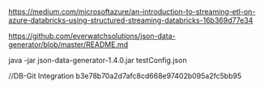 https://medium.com/microsoftazure/an-introduction-to-streaming-etl-on-azure-databricks-using-structured-streaming-databricks-16b369d77e34


https://github.com/everwatchsolutions/json-data-generator/blob/master/README.md


java -jar json-data-generator-1.4.0.jar testConfig.json

//DB-Git Integration
b3e78b70a2d7afc8cd668e97402b095a2fc5bb95